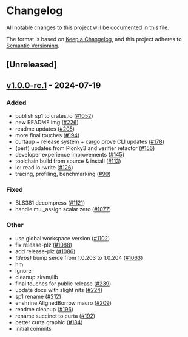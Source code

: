 # Changelog

All notable changes to this project will be documented in this file.

The format is based on [Keep a Changelog](https://keepachangelog.com/en/1.0.0/),
and this project adheres to [Semantic Versioning](https://semver.org/spec/v2.0.0.html).

## [Unreleased]

## [v1.0.0-rc.1](https://github.com/succinctlabs/sp1/compare/sp1-lib-v0.0.2-test...sp1-lib-vv1.0.0-rc.1) - 2024-07-19

### Added

- publish sp1 to crates.io ([#1052](https://github.com/succinctlabs/sp1/pull/1052))
- new README img ([#226](https://github.com/succinctlabs/sp1/pull/226))
- readme updates ([#205](https://github.com/succinctlabs/sp1/pull/205))
- more final touches ([#194](https://github.com/succinctlabs/sp1/pull/194))
- curtaup + release system + cargo prove CLI updates ([#178](https://github.com/succinctlabs/sp1/pull/178))
- (perf) updates from Plonky3 and verifier refactor ([#156](https://github.com/succinctlabs/sp1/pull/156))
- developer experience improvements ([#145](https://github.com/succinctlabs/sp1/pull/145))
- toolchain build from source & install ([#113](https://github.com/succinctlabs/sp1/pull/113))
- io::read io::write ([#126](https://github.com/succinctlabs/sp1/pull/126))
- tracing, profiling, benchmarking ([#99](https://github.com/succinctlabs/sp1/pull/99))

### Fixed

- BLS381 decompress ([#1121](https://github.com/succinctlabs/sp1/pull/1121))
- handle mul_assign scalar zero ([#1077](https://github.com/succinctlabs/sp1/pull/1077))

### Other

- use global workspace version ([#1102](https://github.com/succinctlabs/sp1/pull/1102))
- fix release-plz ([#1088](https://github.com/succinctlabs/sp1/pull/1088))
- add release-plz ([#1086](https://github.com/succinctlabs/sp1/pull/1086))
- _(deps)_ bump serde from 1.0.203 to 1.0.204 ([#1063](https://github.com/succinctlabs/sp1/pull/1063))
- hm
- ignore
- cleanup zkvm/lib
- final touches for public release ([#239](https://github.com/succinctlabs/sp1/pull/239))
- update docs with slight nits ([#224](https://github.com/succinctlabs/sp1/pull/224))
- sp1 rename ([#212](https://github.com/succinctlabs/sp1/pull/212))
- enshrine AlignedBorrow macro ([#209](https://github.com/succinctlabs/sp1/pull/209))
- readme cleanup ([#196](https://github.com/succinctlabs/sp1/pull/196))
- rename succinct to curta ([#192](https://github.com/succinctlabs/sp1/pull/192))
- better curta graphic ([#184](https://github.com/succinctlabs/sp1/pull/184))
- Initial commits
